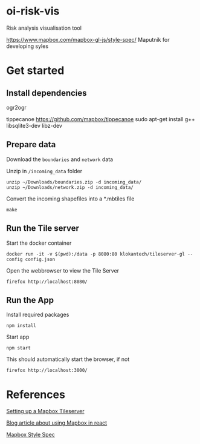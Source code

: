 # oi-risk-vis
Risk analysis visualisation tool

https://www.mapbox.com/mapbox-gl-js/style-spec/
Maputnik for developing syles

# Get started

## Install dependencies

ogr2ogr

tippecanoe https://github.com/mapbox/tippecanoe
sudo apt-get install g++ libsqlite3-dev libz-dev

## Prepare data
Download the ``boundaries`` and ``network`` data

Unzip in ``/incoming_data`` folder

    unzip ~/Downloads/boundaries.zip -d incoming_data/
    unzip ~/Downloads/network.zip -d incoming_data/

Convert the incoming shapefiles into a *.mbtiles file

    make

## Run the Tile server

Start the docker container

    docker run -it -v $(pwd):/data -p 8080:80 klokantech/tileserver-gl --config config.json

Open the webbrowser to view the Tile Server

    firefox http://localhost:8080/

## Run the App

Install required packages

    npm install

Start app

    npm start

This should automatically start the browser, if not

    firefox http://localhost:3000/

# References

[Setting up a Mapbox Tileserver](https://openmaptiles.org/docs/)

[Blog article about using Mapbox in react](https://blog.mapbox.com/mapbox-gl-js-react-764da6cc074a)

[Mapbox Style Spec](https://www.mapbox.com/mapbox-gl-js/style-spec/)